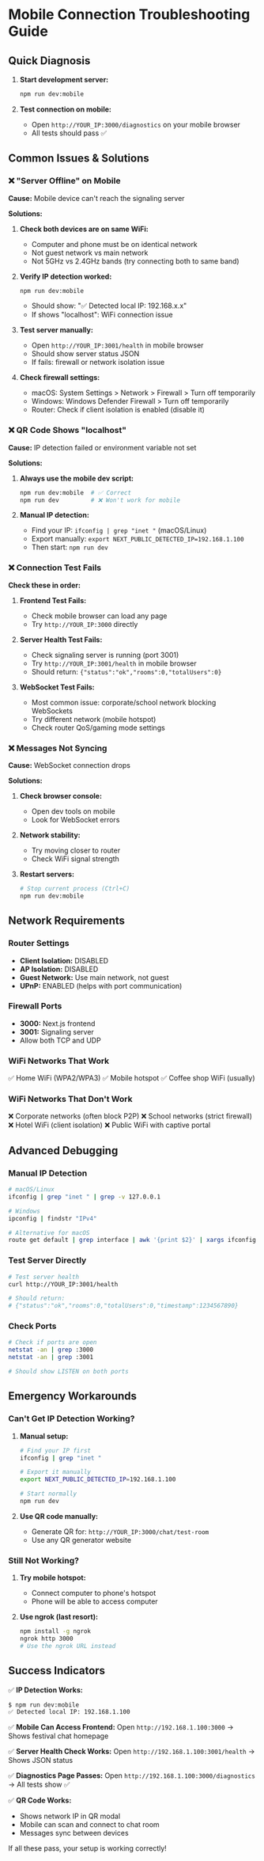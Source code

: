 # Mobile Connection Troubleshooting Guide

## Quick Diagnosis

1. **Start development server:**
   ```bash
   npm run dev:mobile
   ```

2. **Test connection on mobile:**
   - Open `http://YOUR_IP:3000/diagnostics` on your mobile browser
   - All tests should pass ✅

## Common Issues & Solutions

### ❌ "Server Offline" on Mobile

**Cause:** Mobile device can't reach the signaling server

**Solutions:**
1. **Check both devices are on same WiFi:**
   - Computer and phone must be on identical network
   - Not guest network vs main network
   - Not 5GHz vs 2.4GHz bands (try connecting both to same band)

2. **Verify IP detection worked:**
   ```bash
   npm run dev:mobile
   ```
   - Should show: "✅ Detected local IP: 192.168.x.x"
   - If shows "localhost": WiFi connection issue

3. **Test server manually:**
   - Open `http://YOUR_IP:3001/health` in mobile browser
   - Should show server status JSON
   - If fails: firewall or network isolation issue

4. **Check firewall settings:**
   - macOS: System Settings > Network > Firewall > Turn off temporarily
   - Windows: Windows Defender Firewall > Turn off temporarily
   - Router: Check if client isolation is enabled (disable it)

### ❌ QR Code Shows "localhost"

**Cause:** IP detection failed or environment variable not set

**Solutions:**
1. **Always use the mobile dev script:**
   ```bash
   npm run dev:mobile  # ✅ Correct
   npm run dev         # ❌ Won't work for mobile
   ```

2. **Manual IP detection:**
   - Find your IP: `ifconfig | grep "inet "` (macOS/Linux)
   - Export manually: `export NEXT_PUBLIC_DETECTED_IP=192.168.1.100`
   - Then start: `npm run dev`

### ❌ Connection Test Fails

**Check these in order:**

1. **Frontend Test Fails:**
   - Check mobile browser can load any page
   - Try `http://YOUR_IP:3000` directly

2. **Server Health Test Fails:**
   - Check signaling server is running (port 3001)
   - Try `http://YOUR_IP:3001/health` in mobile browser
   - Should return: `{"status":"ok","rooms":0,"totalUsers":0}`

3. **WebSocket Test Fails:**
   - Most common issue: corporate/school network blocking WebSockets
   - Try different network (mobile hotspot)
   - Check router QoS/gaming mode settings

### ❌ Messages Not Syncing

**Cause:** WebSocket connection drops

**Solutions:**
1. **Check browser console:**
   - Open dev tools on mobile
   - Look for WebSocket errors

2. **Network stability:**
   - Try moving closer to router
   - Check WiFi signal strength

3. **Restart servers:**
   ```bash
   # Stop current process (Ctrl+C)
   npm run dev:mobile
   ```

## Network Requirements

### Router Settings
- **Client Isolation:** DISABLED
- **AP Isolation:** DISABLED  
- **Guest Network:** Use main network, not guest
- **UPnP:** ENABLED (helps with port communication)

### Firewall Ports
- **3000:** Next.js frontend
- **3001:** Signaling server
- Allow both TCP and UDP

### WiFi Networks That Work
✅ Home WiFi (WPA2/WPA3)
✅ Mobile hotspot
✅ Coffee shop WiFi (usually)

### WiFi Networks That Don't Work
❌ Corporate networks (often block P2P)
❌ School networks (strict firewall)
❌ Hotel WiFi (client isolation)
❌ Public WiFi with captive portal

## Advanced Debugging

### Manual IP Detection
```bash
# macOS/Linux
ifconfig | grep "inet " | grep -v 127.0.0.1

# Windows
ipconfig | findstr "IPv4"

# Alternative for macOS
route get default | grep interface | awk '{print $2}' | xargs ifconfig
```

### Test Server Directly
```bash
# Test server health
curl http://YOUR_IP:3001/health

# Should return:
# {"status":"ok","rooms":0,"totalUsers":0,"timestamp":1234567890}
```

### Check Ports
```bash
# Check if ports are open
netstat -an | grep :3000
netstat -an | grep :3001

# Should show LISTEN on both ports
```

## Emergency Workarounds

### Can't Get IP Detection Working?
1. **Manual setup:**
   ```bash
   # Find your IP first
   ifconfig | grep "inet "
   
   # Export it manually
   export NEXT_PUBLIC_DETECTED_IP=192.168.1.100
   
   # Start normally
   npm run dev
   ```

2. **Use QR code manually:**
   - Generate QR for: `http://YOUR_IP:3000/chat/test-room`
   - Use any QR generator website

### Still Not Working?
1. **Try mobile hotspot:**
   - Connect computer to phone's hotspot
   - Phone will be able to access computer

2. **Use ngrok (last resort):**
   ```bash
   npm install -g ngrok
   ngrok http 3000
   # Use the ngrok URL instead
   ```

## Success Indicators

✅ **IP Detection Works:**
```bash
$ npm run dev:mobile
✅ Detected local IP: 192.168.1.100
```

✅ **Mobile Can Access Frontend:**
Open `http://192.168.1.100:3000` → Shows festival chat homepage

✅ **Server Health Check Works:**
Open `http://192.168.1.100:3001/health` → Shows JSON status

✅ **Diagnostics Page Passes:**
Open `http://192.168.1.100:3000/diagnostics` → All tests show ✅

✅ **QR Code Works:**
- Shows network IP in QR modal
- Mobile can scan and connect to chat room
- Messages sync between devices

If all these pass, your setup is working correctly!
